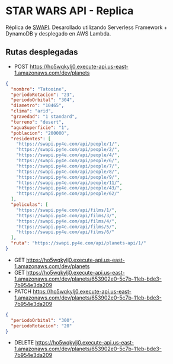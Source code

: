 # STAR WARS API - Replica

Réplica de [SWAPI](http://swapi.py4e.com/). Desarollado utilizando Serverless Framework + DynamoDB y desplegado en AWS
Lambda.

## Rutas desplegadas

- POST https://ho5wqkylj0.execute-api.us-east-1.amazonaws.com/dev/planets

```json
{
  "nombre": "Tatooine",
  "periodoRotacion": "23",
  "periodoOrbital": "304",
  "diametro": "10465",
  "clima": "arid",
  "gravedad": "1 standard",
  "terreno": "desert",
  "aguaSuperficie": "1",
  "poblacion": "200000",
  "residentes": [
    "https://swapi.py4e.com/api/people/1/",
    "https://swapi.py4e.com/api/people/2/",
    "https://swapi.py4e.com/api/people/4/",
    "https://swapi.py4e.com/api/people/6/",
    "https://swapi.py4e.com/api/people/7/",
    "https://swapi.py4e.com/api/people/8/",
    "https://swapi.py4e.com/api/people/9/",
    "https://swapi.py4e.com/api/people/11/",
    "https://swapi.py4e.com/api/people/43/",
    "https://swapi.py4e.com/api/people/62/"
  ],
  "peliculas": [
    "https://swapi.py4e.com/api/films/1/",
    "https://swapi.py4e.com/api/films/3/",
    "https://swapi.py4e.com/api/films/4/",
    "https://swapi.py4e.com/api/films/5/",
    "https://swapi.py4e.com/api/films/6/"
  ],
  "ruta": "https://swapi.py4e.com/api/planets-api/1/"
}
```

- GET https://ho5wqkylj0.execute-api.us-east-1.amazonaws.com/dev/planets
- GET https://ho5wqkylj0.execute-api.us-east-1.amazonaws.com/dev/planets/653902e0-5c7b-11eb-bde3-7b954e3da209
- PATCH https://ho5wqkylj0.execute-api.us-east-1.amazonaws.com/dev/planets/653902e0-5c7b-11eb-bde3-7b954e3da209

```json
{
  "periodoOrbital": "300",
  "periodoRotacion": "20"
}
```

- DELETE https://ho5wqkylj0.execute-api.us-east-1.amazonaws.com/dev/planets/653902e0-5c7b-11eb-bde3-7b954e3da209 
